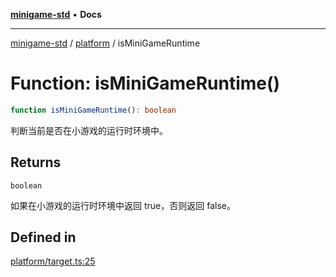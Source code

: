 [**minigame-std**](../../../README.md) • **Docs**

***

[minigame-std](../../../README.md) / [platform](../README.md) / isMiniGameRuntime

# Function: isMiniGameRuntime()

```ts
function isMiniGameRuntime(): boolean
```

判断当前是否在小游戏的运行时环境中。

## Returns

`boolean`

如果在小游戏的运行时环境中返回 true，否则返回 false。

## Defined in

[platform/target.ts:25](https://github.com/JiangJie/minigame-std/blob/c06988f76801881a43518a5e9723580f21a11a7f/src/std/platform/target.ts#L25)
